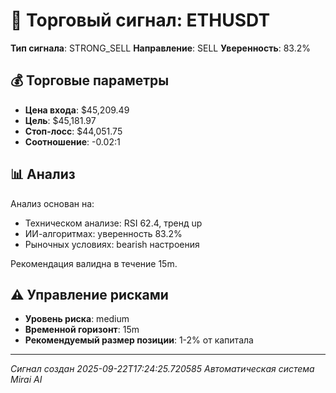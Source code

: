 
# 🎯 Торговый сигнал: ETHUSDT

**Тип сигнала**: STRONG_SELL
**Направление**: SELL
**Уверенность**: 83.2%

## 💰 Торговые параметры
- **Цена входа**: $45,209.49
- **Цель**: $45,181.97
- **Стоп-лосс**: $44,051.75
- **Соотношение**: -0.02:1

## 📊 Анализ

Анализ основан на:
- Техническом анализе: RSI 62.4, тренд up
- ИИ-алгоритмах: уверенность 83.2%
- Рыночных условиях: bearish настроения

Рекомендация валидна в течение 15m.
        

## ⚠️ Управление рисками
- **Уровень риска**: medium
- **Временной горизонт**: 15m
- **Рекомендуемый размер позиции**: 1-2% от капитала

---
*Сигнал создан 2025-09-22T17:24:25.720585*
*Автоматическая система Mirai AI*
        